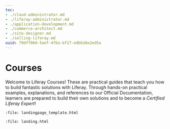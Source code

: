```yaml
---
toc:
- ./cloud-administrator.md
- ./liferay-administrator.md
- ./application-development.md
- ./commerce-architect.md
- ./site-designer.md
- ./selling-liferay.md
uuid: 79dff06d-5aef-4fba-bf17-edbb16e2ed5a
---
```

# Courses

Welcome to Liferay Courses! These are practical guides that teach you how to build fantastic solutions with Liferay. Through hands-on practical examples, explanations, and references to our Official Documentation, learners are prepared to build their own solutions and to become a _Certified Liferay Expert_!

```{raw} html
:file: landingpage_template.html
```

```{raw} html
:file: landing.html
```
